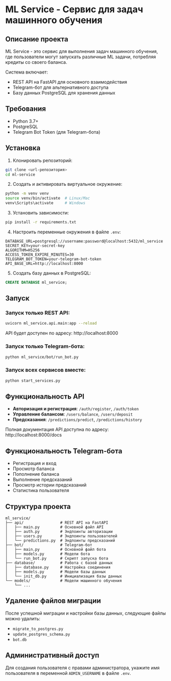 # ML Service - Сервис для задач машинного обучения

## Описание проекта

ML Service - это сервис для выполнения задач машинного обучения, где пользователи могут запускать различные ML задачи, потребляя кредиты со своего баланса. 

Система включает:
- REST API на FastAPI для основного взаимодействия
- Telegram-бот для альтернативного доступа
- Базу данных PostgreSQL для хранения данных

## Требования

- Python 3.7+
- PostgreSQL
- Telegram Bot Token (для Telegram-бота)

## Установка

1. Клонировать репозиторий:
```bash
git clone <url-репозитория>
cd ml-service
```

2. Создать и активировать виртуальное окружение:
```bash
python -m venv venv
source venv/bin/activate  # Linux/Mac
venv\Scripts\activate     # Windows
```

3. Установить зависимости:
```bash
pip install -r requirements.txt
```

4. Настроить переменные окружения в файле `.env`:
```
DATABASE_URL=postgresql://username:password@localhost:5432/ml_service
SECRET_KEY=your-secret-key
ALGORITHM=HS256
ACCESS_TOKEN_EXPIRE_MINUTES=30
TELEGRAM_BOT_TOKEN=your-telegram-bot-token
API_BASE_URL=http://localhost:8000
```

5. Создать базу данных в PostgreSQL:
```sql
CREATE DATABASE ml_service;
```

## Запуск

### Запуск только REST API:
```bash
uvicorn ml_service.api.main:app --reload
```

API будет доступен по адресу: http://localhost:8000

### Запуск только Telegram-бота:
```bash
python ml_service/bot/run_bot.py
```

### Запуск всех сервисов вместе:
```bash
python start_services.py
```

## Функциональность API

- **Авторизация и регистрация**: `/auth/register`, `/auth/token`
- **Управление балансом**: `/users/balance`, `/users/deposit`
- **Предсказания**: `/predictions/predict`, `/predictions/history`

Полная документация API доступна по адресу: http://localhost:8000/docs

## Функциональность Telegram-бота

- Регистрация и вход
- Просмотр баланса
- Пополнение баланса
- Выполнение предсказаний
- Просмотр истории предсказаний
- Статистика пользователя

## Структура проекта

```
ml_service/
├── api/                # REST API на FastAPI
│   ├── main.py         # Основной файл API
│   ├── auth.py         # Эндпоинты авторизации
│   ├── users.py        # Эндпоинты пользователей
│   └── predictions.py  # Эндпоинты предсказаний
├── bot/                # Telegram-бот
│   ├── main.py         # Основной файл бота
│   ├── models.py       # Модели бота
│   └── run_bot.py      # Скрипт запуска бота
├── database/           # Работа с базой данных
│   ├── database.py     # Настройка соединения
│   ├── models.py       # Модели базы данных
│   └── init_db.py      # Инициализация базы данных
└── models/             # Модели машинного обучения
    └── ...
```

## Удаление файлов миграции

После успешной миграции и настройки базы данных, следующие файлы можно удалить:
- `migrate_to_postgres.py`
- `update_postgres_schema.py`
- `bot.db`

## Административный доступ

Для создания пользователя с правами администратора, укажите имя пользователя в переменной `ADMIN_USERNAME` в файле `.env`. 